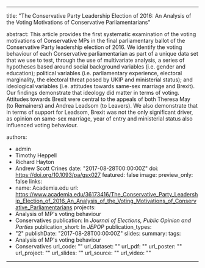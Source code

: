 ---
title: "The Conservative Party Leadership Election of 2016: An Analysis of the Voting Motivations of Conservative Parliamentarians"

abstract: This article provides the first systematic examination of the voting motivations of Conservative MPs in the final parliamentary ballot of the Conservative Party leadership election of 2016. We identify the voting behaviour of each Conservative parliamentarian as part of a unique data set that we use to test, through the use of multivariate analysis, a series of hypotheses based around social background variables (i.e. gender and education); political variables (i.e. parliamentary experience, electoral marginality, the electoral threat posed by UKIP and ministerial status); and ideological variables (i.e. attitudes towards same-sex marriage and Brexit). Our findings demonstrate that ideology did matter in terms of voting. Attitudes towards Brexit were central to the appeals of both Theresa May (to Remainers) and Andrea Leadsom (to Leavers). We also demonstrate that in terms of support for Leadsom, Brexit was not the only significant driver, as opinion on same-sex marriage, year of entry and ministerial status also influenced voting behaviour.

authors:
- admin
- Timothy Heppell
- Richard Hayton
- Andrew Scott Crines
date: "2017-08-28T00:00:00Z"
doi: https://doi.org/10.1093/pa/gsx027
featured: false
image:
  preview_only: false
links:
- name: Academia.edu
  url: https://www.academia.edu/36173416/The_Conservative_Party_Leadership_Election_of_2016_An_Analysis_of_the_Voting_Motivations_of_Conservative_Parliamentarians
projects:
- Analysis of MP's voting behaviour
- Conservatives
publication: In *Journal of Elections, Public Opinion and Parties*
publication_short: In *JEPOP*
publication_types:
- "2"
publishDate: "2017-08-28T00:00:00Z"
slides: 
summary:
tags:
- Analysis of MP's voting behaviour
- Conservatives
url_code: ""
url_dataset: ""
url_pdf: ""
url_poster: ""
url_project: ""
url_slides: ""
url_source: ""
url_video: ""
------
